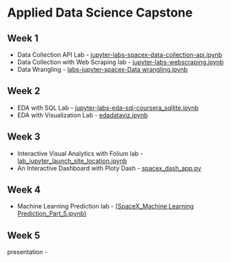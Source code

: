 # Applied Data Science Capstone

## Week 1
* Data Collection API Lab - [jupyter-labs-spacex-data-collection-api.ipynb](https://github.com/hfmohammed/capstone/blob/main/jupyter-labs-spacex-data-collection-api.ipynb)
* Data Collection with Web Scraping lab - [jupyter-labs-webscraping.ipynb](https://github.com/hfmohammed/capstone/blob/main/jupyter-labs-webscraping.ipynb)
* Data Wrangling - [labs-jupyter-spacex-Data wrangling.ipynb](https://github.com/hfmohammed/capstone/blob/main/labs-jupyter-spacex-Data%20wrangling.ipynb)


## Week 2
* EDA with SQL Lab - [jupyter-labs-eda-sql-coursera_sqllite.ipynb](https://github.com/hfmohammed/capstone/blob/main/jupyter-labs-eda-sql-coursera_sqllite.ipynb)
* EDA with Visualization Lab - [edadataviz.ipynb](https://github.com/hfmohammed/capstone/blob/main/edadataviz.ipynb)


## Week 3
* Interactive Visual Analytics with Folium lab - [lab_jupyter_launch_site_location.ipynb](https://github.com/hfmohammed/capstone/blob/main/lab_jupyter_launch_site_location.ipynb)
* An Interactive Dashboard with Ploty Dash - [spacex_dash_app.py](https://github.com/hfmohammed/capstone/blob/main/spacex_dash_app.py)


## Week 4
* Machine Learning Prediction lab - [[SpaceX_Machine Learning Prediction_Part_5.ipynb)](https://github.com/hfmohammed/Applied-Data-Science-Capstone/blob/main/SpaceX_Machine%20Learning%20Prediction_Part_5.ipynb)


## Week 5
presentation - 
